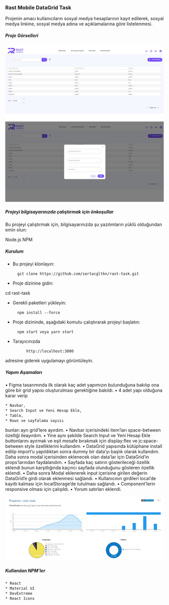 

### Rast Mobile DataGrid Task
Projenin amacı kullanıcıların sosyal medya hesaplarının kayıt edilerek, sosyal medya linkine, sosyal medya adına ve açıklamalarına göre listelenmesi.

##### Proje Görselleri

![Proje ekran görüntüsü](/screenshots/Rast-1.jpg)
![Proje ekran görüntüsü](/screenshots/Rast-2.jpg)


##### Projeyi bilgisayarınızda çalıştırmak için önkoşullar
Bu projeyi çalıştırmak için, bilgisayarınızda şu yazılımların yüklü olduğundan emin olun:

Node.js NPM

##### Kurulum
* Bu projeyi klonlayın:

        git clone https://github.com/sertacgltkn/rast-task.git
* Proje dizinine gidin:

cd rast-task

* Gerekli paketleri yükleyin:

        npm install --force 
* Proje dizininde, aşağıdaki komutu çalıştırarak projeyi başlatın:

        npm start veya yarn start

* Tarayıcınızda 

            http://localhost:3000 

adresine giderek uygulamayı görüntüleyin.


##### Yapım Aşamaları

•	Figma tasarımında ilk olarak kaç adet yapımızın bulunduğuna bakılıp ona göre bir grid yapısı oluşturulması gerektiğine bakıldı.
•	4 adet yapı olduğuna karar verip 

    * Navbar, 
    * Search Input ve Yeni Hesap Ekle,
    * Tablo, 
    * Rows ve sayfalama sayısı  

bunları ayrı grid’lere ayırdım.
•	Navbar içerisindeki item’ları space-between özelliği ileayırdım.
•	Yine aynı şekilde Search Input ve Yeni Hesap Ekle buttonlarını ayırmak ve eşit mesafe bırakmak için display:flex ve jc:space-between style özelliklerini kullandım.
•	DataGrid yapısında kütüphane install edilip import’u yapıldıktan sonra dummy bir data’yı başlık olarak kullandım. Daha sonra modal içerisinden eklenecek olan data’lar için DataGrid’in props’larından faydalandım.
•	Sayfada kaç satırın gösterileceği özellik eklendi bunun karşıtlığında kaçıncı sayfada olunduğunu gösteren özellik eklendi.
•	Daha sonra Modal eklenerek input içerisine girilen değerin DataGrid’e girdi olarak eklenmesi sağlandı.
•	Kullanıcının girdileri local’de kayıtlı kalması için localStorage’de tutulması sağlandı.
•	Component’lerin responsive olması için çalışıldı.
•	Yorum satırları eklendi.

![Proje ekran görüntüsü](/screenshots/Rast-Task.jpg)



##### Kullanılan NPM'ler
    * React
    * Material UI
    * DevExtreme
    * React Icons


 
